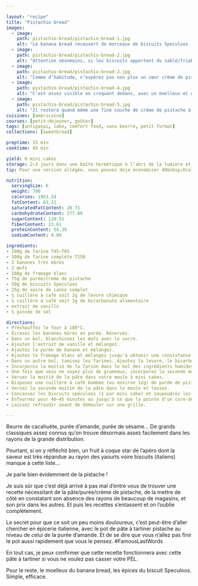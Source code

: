 ```yaml
---

layout: "recipe"
title: "Pistachio bread"
images:
  - image:
    path: pistachio-bread/pistachio-bread-1.jpg
    alt: "Le banana bread recouvert de morceaux de biscuits Speculoos. On devine néanmoins la présence de pistache car la pâte est un peu verdâtre à certains endroits."
  - image:
    path: pistachio-bread/pistachio-bread-2.jpg
    alt: "Attention néanmoins, si les biscuits apportent du sablé/friable ils n’apporteront pas de croquant à la mâche passé 24h."
  - image:
    path: pistachio-bread/pistachio-bread-3.jpg
    alt: "Comme d’habitude, n’espérez pas non plus un cœur crème de pistache. Tout comme avec les autres breads de ce type, la purée d’oléagineux va humidifier la pâte autour."
  - image:
    path: pistachio-bread/pistachio-bread-4.jpg
    alt: "C’est assez visible en croquant dedans, avec un moelleux et une humididité encore plus prononcés que sur les autres banana breads."
  - image:
    path: pistachio-bread/pistachio-bread-5.jpg
    alt: "Il restera quand même une fine couche de crème de pistache à la fin, ne vous inquiétez pas. Mais n’attendez pas un coulant."
cuisines: [américaine]
courses: [petit-déjeuner, goûter]
tags: [antigaspi, cake, comfort food, sans beurre, petit format]
collections: [sweetbread]

preptime: 15 min
cooktime: 45 min

yield: 6 mini cakes
storage: 2–3 jours dans une boîte hermétique à l’abri de la lumière et de la chaleur. 5 jours au frigo. 2 mois au congélateur.
tip: Pour une version allégée, vous pouvez deja économiser 40&nbsp;Kcal, pas mal de matières grasses et de sucre en retirant les biscuits Speculoos. À savoir qu’ils vont également perdre leur croquant à la conservation, pour ceux qui les ajouteraient surtout pour la texture supplémentaire type crumble.

nutrition:
  servingSize: 6
  weight: 790
  calories: 1961.24
  fatContent: 63.21
  saturatedFatContent: 20.71
  carbohydrateContent: 277.09
  sugarContent: 120.51
  fiberContent: 23.61
  proteinContent: 54.39
  sodiumContent: 4.09

ingredients:
- 100g de farine T45–T65
- 100g de farine complète T150
- 2 bananes très mûres
- 2 œufs
- 100g de fromage blanc
- 75g de purée/crème de pistache 
- 50g de biscuits Speculoos
- 25g de sucre de canne complet
- ¼ cuillère à café soit 2g de levure chimique
- ¼ cuillère à café soit 2g de bicarbonate alimentaire
- extrait de vanille
- 1 pincée de sel

directions:
- Préchauffez le four à 180°C.
- Écrasez les bananes mûres en purée. Réservez.
- Dans un bol, blanchissez les œufs avec le sucre.
- Ajoutez l'extrait de vanille et mélangez. 
- Ajoutez la purée de banane et mélangez.
- Ajoutez le fromage blanc et mélangez jusqu'à obtenir une consistance bien homogène.
- Dans un autre bol, tamisez les farines. Ajoutez la levure, le bicarbonate et le sel. Mélangez. 
- Incorporez la moitié de la farine dans le bol des ingrédients humides à la maryse. 
- Une fois que vous ne voyez plus de grumeaux, incorporez la seconde moitié. Réservez.
- Versez la moitié de la pâte dans votre moule à mini cakes.
- Disposez une cuillère à café bombée (ou environ 12g) de purée de pistache au centre de la pâte.
- Versez la seconde moitié de la pâte dans le moule et tassez.
- Concassez les biscuits spéculoos (1 par mini cake) et saupoudrez les morceaux sur chaque mini cake, en prenant soin de les enfoncer légèrement dans la pâte. 
- Enfournez pour 40–45 minutes ou jusqu'à ce que la pointe d'un cure-dent ressorte sèche. 
- Laissez refroidir avant de démouler sur une grille.

---
```


Beurre de cacahuète, purée d’amande, purée de sésame… De grands classiques assez connus qu’on trouve désormais assez facilement dans les rayons de la grande distribution. 

Pourtant, si on y réfléchit bien, un fruit à coque star de l’apéro dont la saveur est très répandue au rayon des yaourts voire biscuits (italiens) manque à cette liste…

Je parle bien évidemment de la pistache&nbsp;!

Je suis sûr que c’est déjà arrivé à pas mal d’entre vous de trouver une recette nécessitant de la pâte/purée/crème de pistache, de la mettre de côté en constatant son absence des rayons de beaucoup de magasins, et son prix dans les autres. Et puis les recettes s’entassent et on l’oublie complètement.

Le secret pour que ce soit un peu moins douloureux, c’est peut-être d’aller chercher en épicerie italienne, avec le pot de pâte à tartiner pistache au niveau de celui de la purée d’amande. Et de se dire que vous n’allez pas finir le pot aussi rapidement que vous le pensez. #FamousLastWords

En tout cas, je peux confirmer que cette recette fonctionnera avec cette pâte à tartiner si vous ne voulez pas casser votre PEL.

Pour le reste, le moelleux du banana bread, les épices du biscuit Speculoos. Simple, efficace.